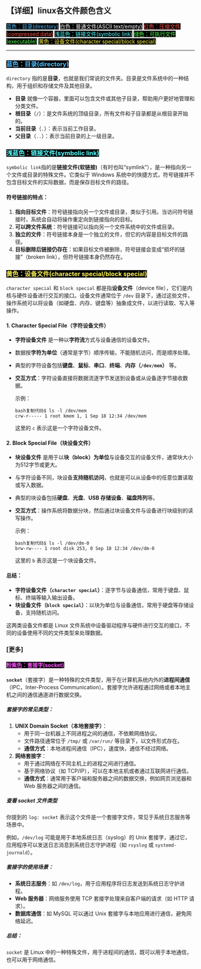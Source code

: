 ## 【详细】linux各文件颜色含义

<span style="background:#000000;color:#50BEFF">蓝色：目录(directory)</span>
<span style="background:#000000;color:#FFFFFF">白色：普通文件(ASCII text/empty)</span>
<span style="background:#000000;color:#FF5549">红色：压缩文件(compressed data)</span>
<span style="background:#000000;color:#55FFFF">浅蓝色：链接文件(symbolic link)</span>
<span style="background:#000000;color:#55FF55">绿色：可执行文件(executable)</span>
<span style="background:#000000;color:#FFF549">黄色：设备文件(character special/block special)</span>

---

### <span style="background:#000000;color:#50BEFF">蓝色：目录(directory)</span>

`directory` 指的是**目录**，也就是我们常说的文件夹。目录是文件系统中的一种结构，用于组织和存储文件及其他目录。

- **目录** 就像一个容器，里面可以包含文件或其他子目录，帮助用户更好地管理和分类文件。
- **根目录**（`/`）：是文件系统的顶级目录，所有文件和子目录都是从根目录开始的。
- **当前目录**（`.`）：表示当前工作目录。
- **父目录**（`..`）：表示当前目录的上一级目录。

### <span style="background:#000000;color:#55FFFF">浅蓝色：链接文件(symbolic link)</span>

`symbolic link`指的是**链接文件(软链接)**（有时也叫“symlink”），是一种指向另一个文件或目录的特殊文件。它类似于 Windows 系统中的快捷方式，符号链接并不包含目标文件的实际数据，而是保存目标文件的路径。

#### 符号链接的特点：

1. **指向目标文件**：符号链接指向另一个文件或目录，类似于引用。当访问符号链接时，系统会自动将操作重定向到链接指向的目标。
2. **可以跨文件系统**：符号链接可以指向另一个文件系统中的文件或目录。
3. **独立的文件**：符号链接本身是一个独立的文件，但它的内容是目标文件的路径。
4. **目标删除后链接仍存在**：如果目标文件被删除，符号链接会变成“损坏的链接”（broken link），但符号链接本身仍然存在。

### <span style="background:#000000;color:#FFF555">黄色：设备文件(character special/block special)</span>

`character special` 和 `block special` 都是指**设备文件**（device file），它们是内核与硬件设备进行交互的接口。设备文件通常位于 `/dev` 目录下，通过这些文件，操作系统可以将设备（如硬盘、内存、键盘等）抽象成文件，以进行读取、写入等操作。

#### 1. **Character Special File（字符设备文件）**

- **字符设备文件** 是一种以**字符流**方式与设备通信的设备文件。

- 数据按**字符为单位**（通常是字节）顺序传输，不能随机访问，而是顺序处理。

- 典型的字符设备包括**键盘**、**鼠标**、**串口**、**终端**、**内存（`/dev/mem`）** 等。

- **交互方式**：字符设备直接将数据流逐字节发送到设备或从设备逐字节接收数据。

	示例：

	```
	bash复制代码$ ls -l /dev/mem
	crw-r----- 1 root kmem 1, 1 Sep 18 12:34 /dev/mem
	```

	这里的 `c` 表示这是一个字符设备文件。

#### 2. **Block Special File（块设备文件）**

- **块设备文件** 是用于以**块（block）为单位**与设备交互的设备文件，通常块大小为512字节或更大。

- 与字符设备不同，块设备**支持随机访问**，也就是可以从设备中的任意位置读取或写入数据。

- 典型的块设备包括**硬盘**、**光盘**、**USB 存储设备**、**磁盘阵列**等。

- **交互方式**：操作系统将数据分块，然后通过块设备文件与设备进行块级别的读写操作。

	示例：

	```
	bash复制代码$ ls -l /dev/dm-0
	brw-rw---- 1 root disk 253, 0 Sep 18 12:34 /dev/dm-0
	```

	这里的 `b` 表示这是一个块设备文件。

#### 总结：

- **字符设备文件（`character special`）**：逐字节与设备通信，常用于键盘、鼠标、终端等输入输出设备。
- **块设备文件（`block special`）**：以块为单位与设备通信，常用于硬盘等存储设备，支持随机访问。

这两类设备文件都是 Linux 文件系统中设备驱动程序与硬件进行交互的接口，不同的设备使用不同的文件类型来处理数据。























### [更多]

#### <span style="background:#000000;color:#FF55FF">粉紫色：套接字(socket)</span>

**`socket`**（套接字）是一种特殊的文件类型，用于在计算机系统内外的**进程间通信**（IPC，Inter-Process Communication）。套接字允许进程通过网络或者本地主机之间的通信通道进行数据交换。

##### 套接字的常见类型：

1. **UNIX Domain Socket（本地套接字）**：
	- 用于同一台机器上不同进程之间的通信，不依赖网络协议。
	- 文件路径通常位于 `/tmp/` 或 `/var/run/` 等目录下，以文件形式存在。
	- **通信方式**：本地进程间通信（IPC），速度快，通信不经过网络。
2. **网络套接字**：
	- 用于通过网络在不同主机上的进程之间进行通信。
	- 基于网络协议（如 TCP/IP），可以在本地主机或者通过互联网进行通信。
	- **通信方式**：通常用于客户端和服务器之间的数据交换，例如网页浏览器和 Web 服务器之间的通信。

##### 查看 socket 文件类型

你提到的 `log: socket` 表示这个文件是一个套接字文件，常见于系统日志服务等场景中。

例如，`/dev/log` 可能是用于本地系统日志（syslog）的 Unix 套接字，通过它，应用程序可以发送日志消息到系统日志守护进程（如 `rsyslog` 或 `systemd-journald`）。



##### 套接字的使用场景：

- **系统日志服务**：如 `/dev/log`，用于应用程序将日志发送到系统日志守护进程。
- **Web 服务器**：网络服务使用 TCP 套接字处理来自客户端的请求（如 HTTP 请求）。
- **数据库通信**：如 MySQL 可以通过 Unix 套接字与本地应用进行通信，避免网络延迟。

##### 总结：

`socket` 是 Linux 中的一种特殊文件，用于进程间的通信，既可以用于本地通信，也可以用于网络通信。